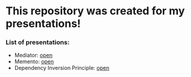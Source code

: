 # This repository was created for my presentations!

### List of presentations:
- Mediator: [open](https://gitpitch.com/Disconaut/presentations?p=mediator)
- Memento: [open](https://gitpitch.com/Disconaut/presentations?p=memento)
- Dependency Inversion Principle: [open](https://gitpitch.com/Disconaut/presentations?p=DIP)